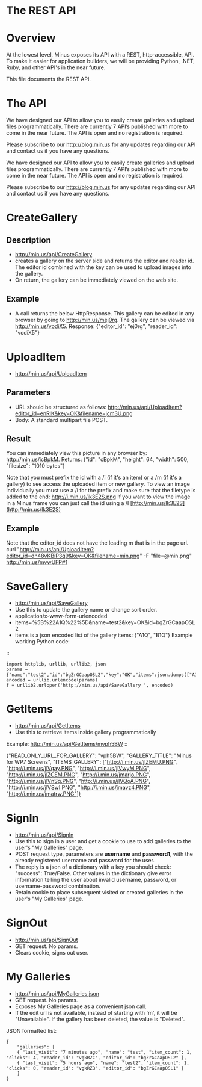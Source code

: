 The REST API
============

Overview
========
At the lowest level, Minus exposes its API with a REST, http-accessible, API. To make it easier for application builders, we will be providing Python, .NET, Ruby, and other API's in the near future.

This file documents the REST API.

The API
=======
We have designed our API to allow you to easily create galleries and upload files programmatically. There are currently 7 API’s published with more to come in the near future. The API is open and no registration is required.

Please subscribe to our http://blog.min.us for any updates regarding our API and contact us if you have any questions.

We have designed our API to allow you to easily create galleries and upload files programmatically. There are currently 7 API’s published with more to come in the near future. The API is open and no registration is required.

Please subscribe to our http://blog.min.us for any updates regarding our API and contact us if you have any questions.

CreateGallery
====================

Description
----------------
* http://min.us/api/CreateGallery
* creates a gallery on the server side and returns the editor and reader id. The editor id combined with the key can be used to upload images into the gallery. 
* On return, the gallery can be immediately viewed on the web site.

Example
-------------
* A call returns the below HttpResponse. This gallery can be edited in any browser by going to http://min.us/mej0rg. The gallery can be viewed via http://min.us/vodiX5. Response: {"editor_id": "ej0rg", "reader_id": "vodiX5"}

UploadItem
===================

* http://min.us/api/UploadItem

Parameters
--------------
* URL should be structured as follows: http://min.us/api/UploadItem?editor_id=enRlK&key=OK&filename=jcm3U.png
* Body: A standard multipart file POST.

Result
----------
You can immediately view this picture in any browser by: http://min.us/icBpkM. Returns: {"id": "cBpkM", "height": 64, "width": 500, "filesize": "1010 bytes"}

Note that you must prefix the id with a /i (if it's an item) or a /m (if it's a gallery) to see access the uploaded item or new gallery.
To view an image individually you must use a /i for the prefix and make sure that the filetype is added to the end: http://i.min.us/ik3E2S.png
If you want to view the image in a Minus frame you can just call the id using a /I [http://min.us/lk3E2S](http://min.us/lk3E2S)

Example
----------
Note that the editor_id does not have the leading m that is in the page url.
curl "http://min.us/api/UploadItem?editor_id=dn48vKBiP3q9&key=OK&filename=min.png" -F "file=@min.png" 
http://min.us/mvwUFP#1

SaveGallery
===========
* http://min.us/api/SaveGallery
* Use this to update the gallery name or change sort order.
* application/x-www-form-urlencoded
* items=%5B%22A1Q%22%5D&name=test2&key=OK&id=bgZrGCaapOSL2
* items is a json encoded list of the gallery items: {"A1Q", "B1Q"}
Example working Python code:

::

    import httplib, urllib, urllib2, json
    params = {"name":"test2","id":"bgZrGCaapOSL2","key":"OK","items":json.dumps(["A1Q"])}
    encoded = urllib.urlencode(params)
    f = urllib2.urlopen('http://min.us/api/SaveGallery ', encoded)

GetItems
============
* http://min.us/api/GetItems
* Use this to retrieve items inside gallery programmatically

Example: http://min.us/api/GetItems/mvph5BW
::

   {"READ_ONLY_URL_FOR_GALLERY": "vph5BW", "GALLERY_TITLE": "Minus for WP7 Screens", "ITEMS_GALLERY": ["http://i.min.us/jlZEMU.PNG", "http://i.min.us/jlVqay.PNG", "http://i.min.us/jlVwyM.PNG", "http://i.min.us/jlZCEM.PNG", "http://i.min.us/jmarjo.PNG", "http://i.min.us/jlVnSq.PNG", "http://i.min.us/jlVQoA.PNG", "http://i.min.us/jlVSwI.PNG", "http://i.min.us/jmavz4.PNG", "http://i.min.us/jmatrw.PNG"]}

SignIn
============
* http://min.us/api/SignIn
* Use this to sign in a user and get a cookie to use to add galleries to the user's "My Galleries" page.
* POST request type, parameters are **username** and **password1**, with the already registered username and password for the user.
* The reply is a json of a dictionary with a key you should check: "success": True/False. Other values in the dictionary give error information telling the user about invalid username, password, or username-password combination.
* Retain cookie to place subsequent visited or created galleries in the user's "My Galleries" page.

SignOut
============
* http://min.us/api/SignOut
* GET request. No params.
* Clears cookie, signs out user.

My Galleries
============
* http://min.us/api/MyGalleries.json
* GET request. No params.
* Exposes My Galleries page as a convenient json call.
* If the edit url is not available, instead of starting with 'm', it will be "Unavailable". If the gallery has been deleted, the value is "Deleted". 

JSON formatted list:

	{
		"galleries": [
		{ "last_visit": "7 minutes ago", "name": "test", "item_count": 1, "clicks": 4, "reader_id": "vgkRZC", "editor_id": "bgZrGCaapOSL2" },
		{ "last_visit": "5 hours ago", "name": "test2", "item_count": 1, "clicks": 0, "reader_id": "vgkRZB", "editor_id": "bgZrGCaapOSL1" } 
		]
	}
	




